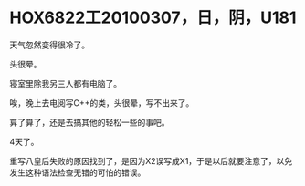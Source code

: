 # HOX6822工20100307，日，阴，U181

天气忽然变得很冷了。

头很晕。

寝室里除我另三人都有电脑了。

唉，晚上去电阅写C++的类，头很晕，写不出来了。

算了算了，还是去搞其他的轻松一些的事吧。

4天了。

重写八皇后失败的原因找到了，是因为X2误写成X1，于是以后就要注意了，以免发生这种语法检查无错的可怕的错误。
